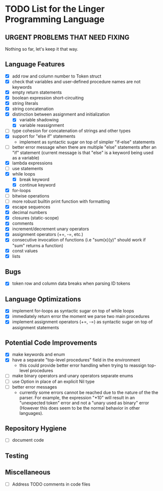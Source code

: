 # TODO List for the Linger Programming Language

## URGENT PROBLEMS THAT NEED FIXING

Nothing so far, let's keep it that way.

## Language Features

- [x] add row and column number to Token struct
- [x] check that variables and user-defined procedure names are not keywords
- [x] empty return statements
- [x] boolean expression short-circuiting
- [x] string literals
- [x] string concatenation
- [x] distinction between assignment and initialization
  - [x] variable shadowing
  - [x] variable reassignment
- [ ] type cohesion for concatenation of strings and other types
- [x] support for "else if" statements
  - implement as syntactic sugar on top of simpler "if-else" statements
- [ ] better error message when there are multiple "else" statements after an
      "if" statement (current message is that "else" is a keyword being used as
      a variable)
- [x] lambda expressions
- [ ] use statements
- [x] while loops
  - [x] break keyword
  - [x] continue keyword
- [x] for-loops
- [ ] bitwise operations
- [ ] more robust builtin print function with formatting
- [x] escape sequences
- [x] decimal numbers
- [x] closures (static-scope)
- [x] comments
- [x] increment/decrement unary operators
- [x] assignment operators (+=, -=, etc.)
- [x] consecutive invocation of functions (i.e "sum(x)(y)" should work if "sum"
      returns a function)
- [x] const values
- [x] lists

## Bugs

- [x] token row and column data breaks when parsing ID tokens

## Language Optimizations

- [x] implement for-loops as syntactic sugar on top of while loops
- [x] immediately return error the moment we parse two main procedures
- [x] implement assignment operators (+=, -=) as syntactic sugar on top of assignment statements

## Potential Code Improvements

- [x] make keywords and enum
- [x] have a separate "top-level procedures" field in the environment
  - this could provide better error handling when trying to reassign top-level procedures
- [ ] make binary operators and unary operators separate enums
- [ ] use Option<Value> in place of an explicit Nil type
- [ ] better error messages
  - currently some errors cannot be reached due to the nature of the
      the parser. For example, the expression "*10" will result in an
      "unexpected token" error and not a "unary used as binary" error (However
      this does seem to be the normal behavior in other languages).

## Repository Hygiene

- [ ] document code

## Testing

## Miscellaneous

- [ ] Address TODO comments in code files
